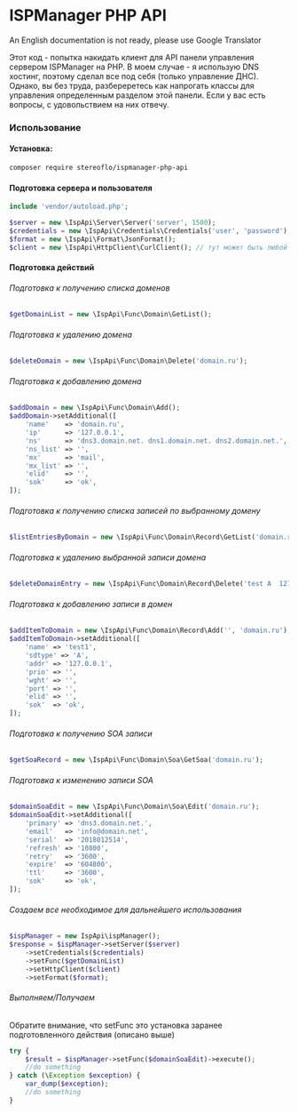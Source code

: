 # ISPManager PHP API

An English documentation is not ready, please use Google Translator

Этот код - попытка накидать клиент для API панели управления сервером ISPManager на PHP. В моем случае - я использую DNS хостинг, поэтому сделал все под себя (только управление ДНС). Однако, вы без труда, разбереретесь как напрогать классы для управления определенным разделом этой панели. Если у вас есть вопросы, с удовольствием на них отвечу.

### Использование

#### Установка:

```bash
composer require stereoflo/ispmanager-php-api
```

#### Подготовка сервера и пользователя

```php
include 'vendor/autoload.php';

$server = new \IspApi\Server\Server('server', 1500);
$credentials = new \IspApi\Credentials\Credentials('user', 'password');
$format = new \IspApi\Format\JsonFormat();
$client = new \IspApi\HttpClient\CurlClient(); // тут может быть любой ваш http клиент

```

#### Подготовка действий

###### Подготовка к получению списка доменов
```php
$getDomainList = new \IspApi\Func\Domain\GetList();
```

###### Подготовка к удалению домена
```php
$deleteDomain = new \IspApi\Func\Domain\Delete('domain.ru');
```

###### Подготовка к добавлению домена

```php
$addDomain = new \IspApi\Func\Domain\Add();
$addDomain->setAdditional([
    'name'    => 'domain.ru',
    'ip'      => '127.0.0.1',
    'ns'      => 'dns3.domain.net. dns1.domain.net. dns2.domain.net.',
    'ns_list' => '',
    'mx'      => 'mail',
    'mx_list' => '',
    'elid'    => '',
    'sok'     => 'ok',
]);
```

###### Подготовка к получению списка записей по выбранному домену
```php
$listEntriesByDomain = new \IspApi\Func\Domain\Record\GetList('domain.ru');
```

###### Подготовка к удалению выбранной записи домена
```php
$deleteDomainEntry = new \IspApi\Func\Domain\Record\Delete('test A  127.0.0.1', 'domain.ru');
```

###### Подготовка к добавлению записи в домен 
```php
$addItemToDomain = new \IspApi\Func\Domain\Record\Add('', 'domain.ru');
$addItemToDomain->setAdditional([
    'name' => 'test1',
    'sdtype' => 'A',
    'addr' => '127.0.0.1',
    'prio' => '',
    'wght' => '',
    'port' => '',
    'elid' => '',
    'sok'  => 'ok',
]);
```

###### Подготовка к получению SOA записи
```php
$getSoaRecord = new \IspApi\Func\Domain\Soa\GetSoa('domain.ru');
```

###### Подготовка к изменению записи SOA
```php
$domainSoaEdit = new \IspApi\Func\Domain\Soa\Edit('domain.ru');
$domainSoaEdit->setAdditional([
    'primary' => 'dns3.domain.net.',
    'email'   => 'info@domain.net',
    'serial'  => '2018012514',
    'refresh' => '10800',
    'retry'   => '3600',
    'expire'  => '604800',
    'ttl'     => '3600',
    'sok'     => 'ok',
]);
```

###### Создаем все необходимое для дальнейшего использования
```php
$ispManager = new IspApi\ispManager();
$response = $ispManager->setServer($server)
    ->setCredentials($credentials)
    ->setFunc($getDomainList)
    ->setHttpClient($client)
    ->setFormat($format);
```

###### Выполняем/Получаем
Обратите внимание, что setFunc это установка заранее подготовленного действия (описано выше)
```php
try {
    $result = $ispManager->setFunc($domainSoaEdit)->execute();
    //do something
} catch (\Exception $exception) {
    var_dump($exception);
    //do something
}
```
